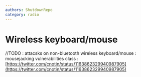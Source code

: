 ```yaml
---
authors: ShutdownRepo
category: radio
---
```


# Wireless keyboard/mouse

//TODO : attacsks on non-bluetooth wireless keyboard/mouse : mousejacking vulnerabilities class : [https://twitter.com/cnotin/status/1163862329940987905](https://twitter.com/cnotin/status/1163862329940987905)